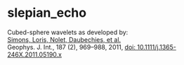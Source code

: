 # slepian_echo
Cubed-sphere wavelets as developed by:<br>
<a href="http://geoweb.princeton.edu/people/simons/Simons+2011-GJI.html">Simons, Loris, Nolet, Daubechies, et al.</a><br>
Geophys. J. Int., 187 (2), 969–988, 2011, <a href="10.1111/j.1365-246X.2011.05190.x">doi: 10.1111/j.1365-246X.2011.05190.x</a><br>
